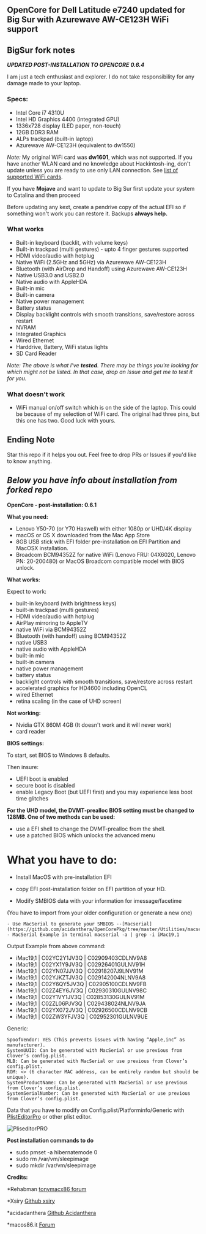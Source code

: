 ## OpenCore for Dell Latitude e7240 updated for Big Sur with Azurewave AW-CE123H WiFi support

## BigSur fork notes

___UPDATED POST-INSTALLATION TO OPENCORE 0.6.4___

I am just a tech enthusiast and explorer. 
I do not take responsibility for any damage made to your laptop.

### Specs:
  - Intel Core i7 4310U
  - Intel HD Graphics 4400 (integrated GPU)
  - 1336x728 display (LED paper, non-touch)
  - 12GB DDR3 RAM
  - ALPs trackpad (built-in laptop)
  - Azurewave AW-CE123H (equivalent to dw1550)

  *Note:* My original WiFi card was **dw1601**, which was not supported. If you have another WLAN card and no knowledge about Hackintosh-ing, don't update unless you are ready to use only LAN connection. See [list of supported WiFi cards](https://osxlatitude.com/forums/topic/11138-inventory-of-supportedunsupported-wireless-cards-2-sierra-big-sur/).
 
 If you have **Mojave** and want to update to Big Sur first update your system to
 Catalina and then proceed
 
 Before updating any kext, create a pendrive copy of the actual EFI so if something won't
 work you can restore it. Backups **always help.**
 
### What works 
 - Built-in keyboard (backlit, with volume keys)
 - Built-in trackpad (multi gestures) - upto 4 finger gestures supported
 - HDMI video/audio with hotplug
 - Native WiFi (2.5GHz and 5GHz) via Azurewave AW-CE123H
 - Bluetooth (with AirDrop and Handoff) using Azurewave AW-CE123H
 - Native USB3.0 and USB2.0
 - Native audio with AppleHDA
 - Built-in mic
 - Built-in camera
 - Native power management
 - Battery status
 - Display backlight controls with smooth transitions, save/restore across restart
 - NVRAM
 - Integrated Graphics
 - Wired Ethernet
 - Harddrive, Battery, WiFi status lights
 - SD Card Reader
 
 _Note: The above is what I've **tested**. There may be things you're looking for which might not be listed. In that case, drop an Issue and get me to test it for you._ 

### What **doesn't** work
 - WiFi manual on/off switch which is on the side of the laptop. This could be because of my selection of WiFi card. The original had three pins, but this one has two. Good luck with yours.
 
 
## Ending Note
Star this repo if it helps you out. Feel free to drop PRs or Issues if you'd like to know anything.

## ***Below you have info about installation from forked repo***

**OpenCore - post-installation: 0.6.1**





**What you need:**

- Lenovo Y50-70 (or Y70 Haswell) with either 1080p or UHD/4K display
- macOS or OS X downloaded from the Mac App Store
- 8GB USB stick with EFI folder pre-installation on EFI Partition and MacOSX installation.
- Broadcom BCM94352Z for native WiFi (Lenovo FRU: 04X6020, Lenovo PN: 20-200480) or MacOS Broadcom compatible model with BIOS unlock.

**What works:**

Expect to work:
- built-in keyboard (with brightness keys)
- built-in trackpad (multi gestures)
- HDMI video/audio with hotplug
- AirPlay mirroring to AppleTV
- native WiFi via BCM94352Z
- Bluetooth (with handoff) using BCM94352Z
- native USB3
- native audio with AppleHDA
- built-in mic
- built-in camera
- native power management
- battery status
- backlight controls with smooth transitions, save/restore across restart
- accelerated graphics for HD4600 including OpenCL
- wired Ethernet
- retina scaling (in the case of UHD screen)

**Not working:**

- Nvidia GTX 860M 4GB (It doesn't work and it will never work)
- card reader 


**BIOS settings:**

To start, set BIOS to Windows 8 defaults.

Then insure:
- UEFI boot is enabled
- secure boot is disabled
- enable Legacy Boot (but UEFI first) and you may experience less boot time glitches

**For the UHD model, the DVMT-prealloc BIOS setting must be changed to 128MB. One of two methods can be used:**
- use a EFI shell to change the DVMT-prealloc from the shell.
- use a patched BIOS which unlocks the advanced menu

# What you have to do:
 
- Install MacOS with pre-installation EFI

- copy EFI post-installation folder on EFI partition of your HD.

- Modify SMBIOS data with your information for imessage/facetime

(You have to import from your older configuration or generate a new one)
  
    - Use MacSerial to generate your SMBIOS --[Macserial](https://github.com/acidanthera/OpenCorePkg/tree/master/Utilities/macserial)
    - MacSerial Example in terminal macserial -a | grep -i iMac19,1

Output Example from above command:

- iMac19,1 | C02YC2Y1JV3Q | C02909403CDLNV9A8 
- iMac19,1 | C02YX1Y9JV3Q | C02926401GULNV91H
- iMac19,1 | C02YN07JJV3Q | C02918207J9LNV91M
- iMac19,1 | C02YJKZTJV3Q | C029142004NLNV9A8
- iMac19,1 | C02Y6QY5JV3Q | C02905100CDLNV9FB
- iMac19,1 | C02Z4EY6JV3Q | C02930310GULNV98C
- iMac19,1 | C02Y1VY1JV3Q | C02853130GULNV91M
- iMac19,1 | C02ZL06PJV3Q | C029438024NLNV9JA
- iMac19,1 | C02YX072JV3Q | C02926500CDLNV9CB
- iMac19,1 | C02ZW3YFJV3Q | C02952301GULNV9UE


Generic:

    SpoofVendor: YES (This prevents issues with having “Apple,inc” as manufacturer).
    SystemUUID: Can be generated with MacSerial or use previous from Clover’s config.plist.
    MLB: Can be generated with MacSerial or use previous from Clover’s config.plist.
    ROM: <> (6 character MAC address, can be entirely random but should be unique).
    SystemProductName: Can be generated with MacSerial or use previous from Clover’s config.plist.
    SystemSerialNumber: Can be generated with MacSerial or use previous from Clover’s config.plist.
    

  
Data that you have to modify on Config.plist/Platforminfo/Generic with [PlistEditorPro](https://www.fatcatsoftware.com/plisteditpro/) or other plist editor.
  
  ![PliseditorPRO](https://raw.githubusercontent.com/SaxMachine/Lenovo-Y50-70-OpenCore/master/1.png)
  
  
**Post installation commands to do**

- sudo pmset -a hibernatemode 0
- sudo rm /var/vm/sleepimage
- sudo mkdir /var/vm/sleepimage

**Credits:**

*Rehabman
[tonymacx86 forum](https://www.tonymacx86.com/threads/guide-lenovo-y50-uhd-or-1080p-using-clover-uefi.261723/)


*Xsiry
[Github xsiry](https://github.com/xsiry/Lenovo-Y50-Hackintosh-OC/)

*acidadanthera
[Github Acidanthera](https://github.com/acidanthera/OpenCorePkg)

*macos86.it
[Forum](https://www.macos86.it)
